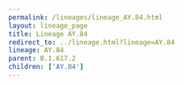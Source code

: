 ```yaml
---
permalink: /lineages/lineage_AY.84.html
layout: lineage_page
title: Lineage AY.84
redirect_to: ../lineage.html?lineage=AY.84
lineage: AY.84
parent: B.1.617.2
children: ['AY.84']
---
```

